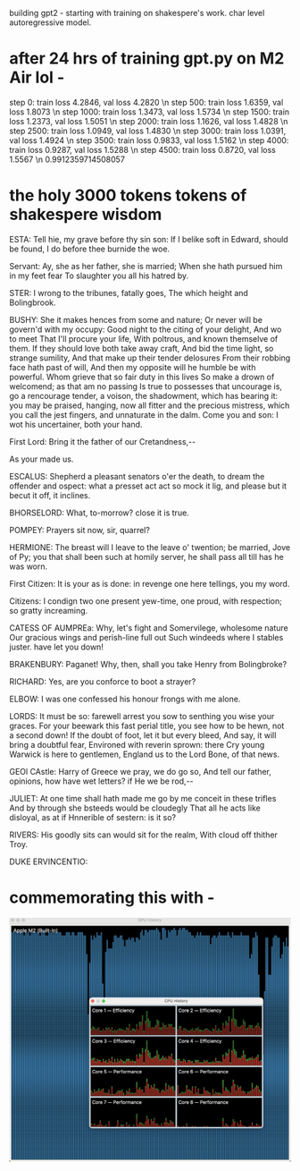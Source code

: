 building gpt2 - starting with training on shakespere's work. 
char level autoregressive model.

# after 24 hrs of training gpt.py on M2 Air lol -

step 0: train loss 4.2846, val loss 4.2820 \n
step 500: train loss 1.6359, val loss 1.8073 \n
step 1000: train loss 1.3473, val loss 1.5734 \n
step 1500: train loss 1.2373, val loss 1.5051 \n
step 2000: train loss 1.1626, val loss 1.4828 \n
step 2500: train loss 1.0949, val loss 1.4830 \n
step 3000: train loss 1.0391, val loss 1.4924 \n
step 3500: train loss 0.9833, val loss 1.5162 \n
step 4000: train loss 0.9287, val loss 1.5288 \n
step 4500: train loss 0.8720, val loss 1.5567 \n
0.9912359714508057


# the holy 3000 tokens tokens of shakespere wisdom

ESTA:
Tell hie, my grave before thy sin son:
If I belike soft in Edward, should be found,
I do before thee burnide the woe.

Servant:
Ay, she as her father, she is married;
When she hath pursued him in my feet fear
To slaughter you all his hatred by.

STER:
I wrong to the tribunes, fatally goes,
The which height and Bolingbrook.

BUSHY:
She it makes hences from some and nature;
Or never will be govern'd with my occupy:
Good night to the citing of your delight,
And wo to meet That I'll procure your life,
With poltrous, and known themselve of them.
If they should love both take away craft,
And bid the time light, so strange sumility,
And that make up their tender delosures
From their robbing face hath past of will,
And then my opposite will he humble be with powerful.
Whom grieve that so fair duty in this lives
So make a drown of welcomend; as that am no passing
Is true to possesses that uncourage is, go a
rencourage tender, a voison, the shadowment, which has bearing
it: you may be praised, hanging, now all
fitter and the precious mistress, which you call the jest
fingers, and unnaturate in the dalm. Come you
and son: I wot his uncertainer, both your hand.

First Lord:
Bring it the father of our Cretandness,--

As your made us.

ESCALUS:
Shepherd a pleasant senators o'er the death, to dream
the offender and ospect: what a presset act
act so mock it lig, and please but it becut it off,
it inclines.

BHORSELORD:
What, to-morrow? close it is true.

POMPEY:
Prayers sit now, sir, quarrel?

HERMIONE:
The breast will I leave to the leave o' twention; be
married, Jove of Py; you that shall been such at
homily server, he shall pass all till has he was worn.

First Citizen:
It is your as is done: in revenge one here tellings,
you my word.

Citizens:
I condign two one present yew-time, one proud,
with respection; so gratty increaming.

CATESS OF AUMPREa:
Why, let's fight and Somervilege, wholesome nature
Our gracious wings and perish-line full out
Such windeeds where I stables juster. have let you down!

BRAKENBURY:
Paganet!
Why, then, shall you take Henry from Bolingbroke?

RICHARD:
Yes, are you conforce to boot a strayer?

ELBOW:
I was one confessed his honour frongs with me alone.

LORDS:
It must be so: farewell arrest you sow to senthing you
wise your graces. For your beewark this fast perial title,
you see how to be hewn, not a second down!
If the doubt of foot, let it but every bleed,
And say, it will bring a doubtful fear,
Environed with reverin sprown: there
Cry young Warwick is here to gentlemen,
England us to the Lord Bone, of that news.

GEOl CAstle:
Harry of Greece we pray, we do go so,
And tell our father, opinions, how have wet letters? if
He we be rod,--

JULIET:
At one time shall hath made me go by me conceit in these trifles
And by through she bsteeds would be cloudegly
That all he acts like disloyal, as at if
Hnnerible of sestern: is it so?

RIVERS:
His goodly sits can would sit for the realm,
With cloud off thither Troy.

DUKE ERVINCENTIO:


# commemorating this with -

![alt text](<busted_air.png>)
